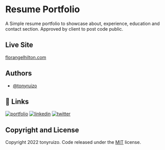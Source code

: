 # Resume Portfolio

A Simple resume portfolio to showcase about, experience, education and contact section.
Approved by client to post code public.

## Live Site

[florangelhilton.com](https://www.florangelhilton.com)

## Authors

- [@tonyruizo](https://www.github.com/tonyruizo)

## 🔗 Links

[![portfolio](https://img.shields.io/badge/my_portfolio-000?style=for-the-badge&logo=ko-fi&logoColor=white)](https://tonyruizo.me/)
[![linkedin](https://img.shields.io/badge/linkedin-0A66C2?style=for-the-badge&logo=linkedin&logoColor=white)](https://www.linkedin.com/in/tonyruizo)
[![twitter](https://img.shields.io/badge/twitter-1DA1F2?style=for-the-badge&logo=twitter&logoColor=white)](https://twitter.com/tonyruizo)

## Copyright and License

Copyright 2022 tonyruizo. Code released under the [MIT](LICENSE.txt) license.
